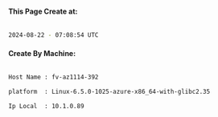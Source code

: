
   
#### This Page Create at:

```bash

2024-08-22 - 07:08:54 UTC

```

#### Create By Machine:

```bash

Host Name : fv-az1114-392

platform  : Linux-6.5.0-1025-azure-x86_64-with-glibc2.35

Ip Local  : 10.1.0.89

```

